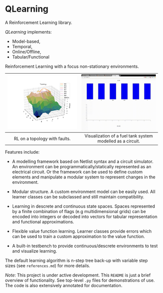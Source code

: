 # QLearning

A Reinforcement Learning library.

*QLearning* implements:

* Model-based,
* Temporal,
* Online/Offline,
* Tabular/Functional

Reinforcement Learning with a focus non-stationary environments.

| <img src="/img/topology.png" alt="RL on a topology with faults" width="420"/> | <img src="/img/tanks.gif" alt="Visualization of a fuel tank system modelled as a circuit" width="420"/> |
|:---:|:---:|
|RL on a topology with faults. | Visualization of a fuel tank system modelled as a circuit. |

Features include:

* A modelling framework based on Netlist syntax and a circuit simulator. An
environment can be programmatically/statically represented as an electrical
circuit. Or the framework can be used to define custom elements and manipulate
a modular system to represent changes in the environment.

* Modular structure. A custom environment model can be easily used. All learner
classes can be subclassed and still maintain compatibility.

* Learning in descrete and continuous state spaces. Spaces represented by a
finite combination of flags (e.g multidimensional grids) can be encoded into
integers or decoded into vectors for tabular representation and functional
approximations.

* Flexible value function learning. Learner classes provide errors which can
be used to train a custom approximation to the value function.

* A built-in testbench to provide continuous/descrete environments to test
and visualize learning.

The default learning algorithm is n-step tree back-up with variable step sizes
(see `references.md`) for more details.

*Note*: This project is under active development. This `README` is just a brief
overview of functionality. See top-level `.py` files for demonstrations of use.
The code is also extensively annotated for documentation.
